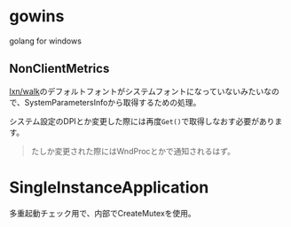 # gowins
golang for windows


## NonClientMetrics

[lxn/walk](https://github.com/lxn/walk)のデフォルトフォントがシステムフォントになっていないみたいなので、SystemParametersInfoから取得するための処理。

システム設定のDPIとか変更した際には再度`Get()`で取得しなおす必要があります。

> たしか変更された際にはWndProcとかで通知されるはず。


# SingleInstanceApplication

多重起動チェック用で、内部でCreateMutexを使用。

